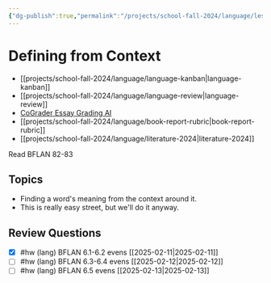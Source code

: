 ```yaml
---
{"dg-publish":true,"permalink":"/projects/school-fall-2024/language/lessons/ch-6-defining-from-context/"}
---
```



#  Defining from Context

- [[projects/school-fall-2024/language/language-kanban\|language-kanban]]
- [[projects/school-fall-2024/language/language-review\|language-review]]
- [CoGrader Essay Grading AI](https://v2.cograder.com/app)
- [[projects/school-fall-2024/language/book-report-rubric\|book-report-rubric]]
- [[projects/school-fall-2024/language/literature-2024\|literature-2024]]


Read BFLAN 82-83

## Topics


- Finding a word's meaning from the context around it.
- This is really easy street, but we'll do it anyway.

## Review Questions 

- [x] #hw (lang) BFLAN 6.1-6.2 evens [[2025-02-11\|2025-02-11]]
- [ ] #hw (lang) BFLAN 6.3-6.4 evens [[2025-02-12\|2025-02-12]]
- [ ] #hw (lang) BFLAN 6.5 evens [[2025-02-13\|2025-02-13]]
